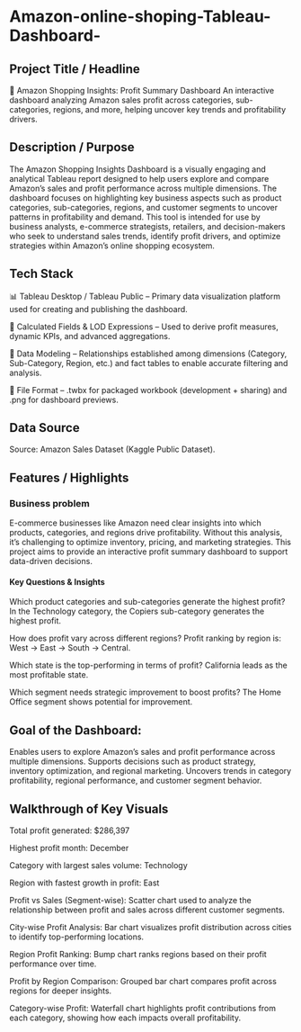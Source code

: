 # Amazon-online-shoping-Tableau-Dashboard-

## Project Title / Headline
🛒 Amazon Shopping Insights: Profit Summary Dashboard
An interactive dashboard analyzing Amazon sales profit across categories, sub-categories, regions, and more, helping uncover key trends and profitability drivers.

## Description / Purpose
The Amazon Shopping Insights Dashboard is a visually engaging and analytical Tableau report designed to help users explore and compare Amazon’s sales and profit performance across multiple dimensions. The dashboard focuses on highlighting key business aspects such as product categories, sub-categories, regions, and customer segments to uncover patterns in profitability and demand. This tool is intended for use by business analysts, e-commerce strategists, retailers, and decision-makers who seek to understand sales trends, identify profit drivers, and optimize strategies within Amazon’s online shopping ecosystem.

## Tech Stack
📊 Tableau Desktop / Tableau Public – Primary data visualization platform used for creating and publishing the dashboard.

🧮 Calculated Fields & LOD Expressions – Used to derive profit measures, dynamic KPIs, and advanced aggregations.

📝 Data Modeling – Relationships established among dimensions (Category, Sub-Category, Region, etc.) and fact tables to enable accurate filtering and analysis.

📁 File Format – .twbx for packaged workbook (development + sharing) and .png for dashboard previews.

## Data Source
Source: Amazon Sales Dataset (Kaggle Public Dataset).

## Features / Highlights
### Business problem
E-commerce businesses like Amazon need clear insights into which products, categories, and regions drive profitability.
Without this analysis, it’s challenging to optimize inventory, pricing, and marketing strategies.
This project aims to provide an interactive profit summary dashboard to support data-driven decisions.

#### Key Questions & Insights
Which product categories and sub-categories generate the highest profit?
In the Technology category, the Copiers sub-category generates the highest profit.

How does profit vary across different regions?
Profit ranking by region is: West → East → South → Central.

Which state is the top-performing in terms of profit?
California leads as the most profitable state.

Which segment needs strategic improvement to boost profits?
The Home Office segment shows potential for improvement.

## Goal of the Dashboard:
Enables users to explore Amazon’s sales and profit performance across multiple dimensions.
Supports decisions such as product strategy, inventory optimization, and regional marketing.
Uncovers trends in category profitability, regional performance, and customer segment behavior.

## Walkthrough of Key Visuals
Total profit generated: $286,397

Highest profit month: December

Category with largest sales volume: Technology

Region with fastest growth in profit: East

Profit vs Sales (Segment-wise): Scatter chart used to analyze the relationship between profit and sales across different customer segments.

City-wise Profit Analysis: Bar chart visualizes profit distribution across cities to identify top-performing locations.

Region Profit Ranking: Bump chart ranks regions based on their profit performance over time.

Profit by Region Comparison: Grouped bar chart compares profit across regions for deeper insights.

Category-wise Profit: Waterfall chart highlights profit contributions from each category, showing how each impacts overall profitability.




